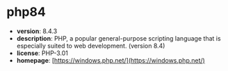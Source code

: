 # php84

- **version**: 8.4.3
- **description**: PHP, a popular general-purpose scripting language that is especially suited to web development. (version 8.4)
- **license**: PHP-3.01
- **homepage**: [https://windows.php.net/](https://windows.php.net/)


